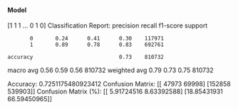 #### Model
[1 1 1 ... 0 1 0]
Classification Report:
              precision    recall  f1-score   support

           0       0.24      0.41      0.30    117971
           1       0.89      0.78      0.83    692761

    accuracy                           0.73    810732
   macro avg       0.56      0.59      0.56    810732
weighted avg       0.79      0.73      0.75    810732

Accuracy: 0.7251175480923412
Confusion Matrix:
[[ 47973  69998]
 [152858 539903]]
Confusion Matrix (%):
[[ 5.91724516  8.63392588]
 [18.85431931 66.59450965]]
